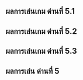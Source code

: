 ## ผลการเล่นเกม ด่านที่ 5.1


## ผลการเล่นเกม ด่านที่ 5.2


## ผลการเล่นเกม ด่านที่ 5.3


## ผลการเล่น ด่านที่ 5

